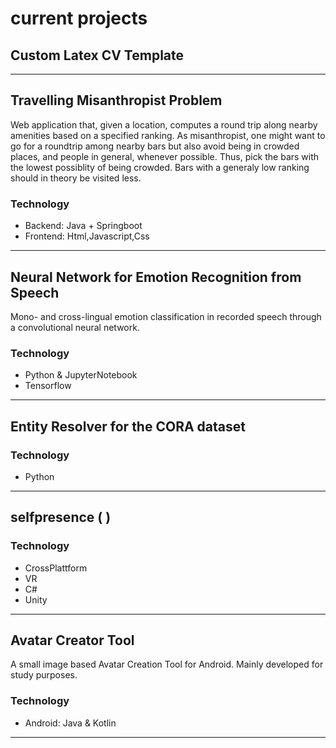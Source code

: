 
# current projects

## Custom Latex CV Template

---

## Travelling Misanthropist Problem 

Web application that, given a location, computes a round trip along nearby amenities based on a specified ranking. As misanthropist, one might want to go for a roundtrip among nearby bars but also avoid being in crowded places, and people in general, whenever possible. Thus, pick the bars with the lowest possiblity of being crowded. Bars with a generaly low ranking should in theory be visited less.

### Technology
- Backend: Java + Springboot
- Frontend: Html,Javascript,Css 

--- 

## Neural Network for Emotion Recognition from Speech
Mono- and cross-lingual emotion classification in recorded speech through a convolutional neural network.
### Technology
- Python & JupyterNotebook
- Tensorflow

---

## Entity Resolver for the CORA dataset
### Technology
- Python

---
## selfpresence ( )
### Technology
- CrossPlattform
- VR 
- C#
- Unity 

---

## Avatar Creator Tool 
A small image based Avatar Creation Tool for Android. Mainly developed for study purposes.
### Technology
- Android: Java & Kotlin

---
